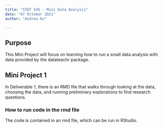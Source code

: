```yaml
---
title: "STAT 545 - Mini Data Analysis"
date: "07 October 2021"
author: "Andrea Ku"

---
```

## Purpose
This Mini Project will focus on learning how to run a small data analysis with data provided by the datateachr package.

## Mini Project 1
In Deliverable 1, there is an RMD file that walks through looking at the data, choosing the data, and running preliminary explorations to find research questions. 

### How to run code in the rmd file
The code is contained in an rmd file, which can be run in RStudio. 
